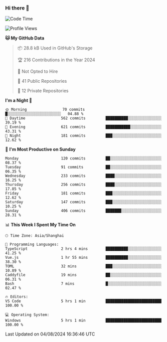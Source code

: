 ### Hi there 👋

<!--
**robinWongM/robinWongM** is a ✨ _special_ ✨ repository because its `README.md` (this file) appears on your GitHub profile.

Here are some ideas to get you started:

- 🔭 I’m currently working on ...
- 🌱 I’m currently learning ...
- 👯 I’m looking to collaborate on ...
- 🤔 I’m looking for help with ...
- 💬 Ask me about ...
- 📫 How to reach me: ...
- 😄 Pronouns: ...
- ⚡ Fun fact: ...
-->

<!--START_SECTION:waka-->
![Code Time](http://img.shields.io/badge/Code%20Time-260%20hrs%2045%20mins-blue)

![Profile Views](http://img.shields.io/badge/Profile%20Views-0-blue)

**🐱 My GitHub Data** 

> 📦 28.8 kB Used in GitHub's Storage 
 > 
> 🏆 216 Contributions in the Year 2024
 > 
> 🚫 Not Opted to Hire
 > 
> 📜 41 Public Repositories 
 > 
> 🔑 12 Private Repositories 
 > 
**I'm a Night 🦉** 

```text
🌞 Morning                70 commits          █░░░░░░░░░░░░░░░░░░░░░░░░   04.88 % 
🌆 Daytime                562 commits         ██████████░░░░░░░░░░░░░░░   39.19 % 
🌃 Evening                621 commits         ███████████░░░░░░░░░░░░░░   43.31 % 
🌙 Night                  181 commits         ███░░░░░░░░░░░░░░░░░░░░░░   12.62 % 
```
📅 **I'm Most Productive on Sunday** 

```text
Monday                   120 commits         ██░░░░░░░░░░░░░░░░░░░░░░░   08.37 % 
Tuesday                  91 commits          ██░░░░░░░░░░░░░░░░░░░░░░░   06.35 % 
Wednesday                233 commits         ████░░░░░░░░░░░░░░░░░░░░░   16.25 % 
Thursday                 256 commits         ████░░░░░░░░░░░░░░░░░░░░░   17.85 % 
Friday                   181 commits         ███░░░░░░░░░░░░░░░░░░░░░░   12.62 % 
Saturday                 147 commits         ███░░░░░░░░░░░░░░░░░░░░░░   10.25 % 
Sunday                   406 commits         ███████░░░░░░░░░░░░░░░░░░   28.31 % 
```


📊 **This Week I Spent My Time On** 

```text
🕑︎ Time Zone: Asia/Shanghai

💬 Programming Languages: 
TypeScript               2 hrs 4 mins        ██████████░░░░░░░░░░░░░░░   41.25 % 
Vue.js                   1 hr 55 mins        ██████████░░░░░░░░░░░░░░░   38.30 % 
TOML                     32 mins             ███░░░░░░░░░░░░░░░░░░░░░░   10.89 % 
Caddyfile                19 mins             ██░░░░░░░░░░░░░░░░░░░░░░░   06.31 % 
Bash                     7 mins              █░░░░░░░░░░░░░░░░░░░░░░░░   02.47 % 

🔥 Editors: 
VS Code                  5 hrs 1 min         █████████████████████████   100.00 % 

💻 Operating System: 
Windows                  5 hrs 1 min         █████████████████████████   100.00 % 
```


 Last Updated on 04/08/2024 16:36:46 UTC
<!--END_SECTION:waka-->
